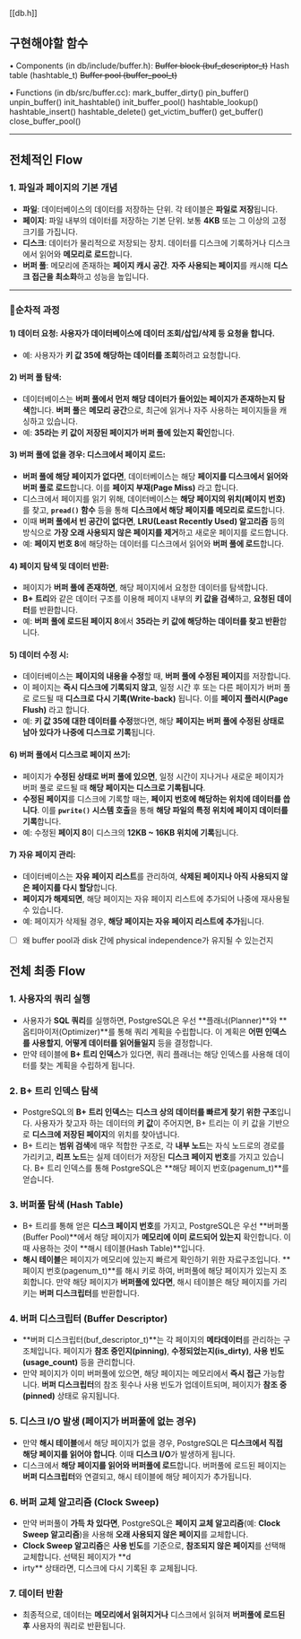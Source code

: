 [[db.h]]

## 구현해야할 함수
• Components (in db/include/buffer.h):
	~~Buffer block (buf_descriptor_t)~~
	Hash table (hashtable_t)
	~~Buffer pool (buffer_pool_t)~~

• Functions (in db/src/buffer.cc):
	mark_buffer_dirty()
	pin_buffer()
	unpin_buffer()
	init_hashtable()
	init_buffer_pool()
	hashtable_lookup()
	hashtable_insert()
	hashtable_delete()
	get_victim_buffer()
	get_buffer()
	close_buffer_pool()
- - -
## 전체적인 Flow
### 1. **파일과 페이지의 기본 개념**
- **파일**: 데이터베이스의 데이터를 저장하는 단위. 각 테이블은 **파일로 저장**됩니다.
- **페이지**: 파일 내부의 데이터를 저장하는 기본 단위. 보통 **4KB** 또는 그 이상의 고정 크기를 가집니다.
- **디스크**: 데이터가 물리적으로 저장되는 장치. 데이터를 디스크에 기록하거나 디스크에서 읽어와 **메모리로 로드**합니다.
- **버퍼 풀**: 메모리에 존재하는 **페이지 캐시 공간**. **자주 사용되는 페이지**를 캐시해 **디스크 접근을 최소화**하고 성능을 높입니다.
---
### 🔹**순차적 과정**
#### 1) **데이터 요청**: 사용자가 데이터베이스에 데이터 조회/삽입/삭제 등 **요청**을 합니다.
- 예: 사용자가 **키 값 35에 해당하는 데이터를 조회**하려고 요청합니다.
#### 2) **버퍼 풀 탐색**:
- 데이터베이스는 **버퍼 풀에서 먼저 해당 데이터가 들어있는 페이지가 존재하는지 탐색**합니다. **버퍼 풀**은 **메모리 공간**으로, 최근에 읽거나 자주 사용하는 페이지들을 캐싱하고 있습니다.
- 예: **35라는 키 값이 저장된 페이지가 버퍼 풀에 있는지 확인**합니다.
#### 3) **버퍼 풀에 없을 경우: 디스크에서 페이지 로드**:
- **버퍼 풀에 해당 페이지가 없다면**, 데이터베이스는 해당 **페이지를 디스크에서 읽어와 버퍼 풀로 로드**합니다. 이를 **페이지 부재(Page Miss)** 라고 합니다.
- 디스크에서 페이지를 읽기 위해, 데이터베이스는 **해당 페이지의 위치(페이지 번호)** 를 찾고, **`pread()` 함수** 등을 통해 **디스크에서 해당 페이지를 메모리로 로드**합니다.
- 이때 **버퍼 풀에서 빈 공간이 없다면**, **LRU(Least Recently Used) 알고리즘** 등의 방식으로 **가장 오래 사용되지 않은 페이지를 제거**하고 새로운 페이지를 로드합니다.
- 예: **페이지 번호 8**에 해당하는 데이터를 디스크에서 읽어와 **버퍼 풀에 로드**합니다.
#### 4) **페이지 탐색 및 데이터 반환**:
- 페이지가 **버퍼 풀에 존재하면**, 해당 페이지에서 요청한 데이터를 탐색합니다.
- **B+ 트리**와 같은 데이터 구조를 이용해 페이지 내부의 **키 값을 검색**하고, **요청된 데이터**를 반환합니다.
- 예: **버퍼 풀에 로드된 페이지 8**에서 **35라는 키 값에 해당하는 데이터를 찾고 반환**합니다.
#### 5) **데이터 수정 시**:
- 데이터베이스는 **페이지의 내용을 수정**할 때, **버퍼 풀에 수정된 페이지**를 저장합니다.
- 이 페이지는 **즉시 디스크에 기록되지 않고**, 일정 시간 후 또는 다른 페이지가 버퍼 풀로 로드될 때 **디스크로 다시 기록(Write-back)** 됩니다. 이를 **페이지 플러시(Page Flush)** 라고 합니다.
- 예: **키 값 35에 대한 데이터를 수정**했다면, 해당 **페이지는 버퍼 풀에 수정된 상태로 남아 있다가 나중에 디스크로 기록**됩니다.
#### 6) **버퍼 풀에서 디스크로 페이지 쓰기**:
- 페이지가 **수정된 상태로 버퍼 풀에 있으면**, 일정 시간이 지나거나 새로운 페이지가 버퍼 풀로 로드될 때 **해당 페이지는 디스크로 기록됩니다**.
- **수정된 페이지**를 디스크에 기록할 때는, **페이지 번호에 해당하는 위치에 데이터를 씁니다**. 이를 **`pwrite()` 시스템 호출**을 통해 **해당 파일의 특정 위치에 페이지 데이터를 기록**합니다.
- 예: 수정된 **페이지 8**이 디스크의 **12KB ~ 16KB 위치에 기록**됩니다.
#### 7) **자유 페이지 관리**:
- 데이터베이스는 **자유 페이지 리스트**를 관리하여, **삭제된 페이지나 아직 사용되지 않은 페이지를 다시 할당**합니다.
- **페이지가 해제되면**, 해당 페이지는 자유 페이지 리스트에 추가되어 나중에 재사용될 수 있습니다.
- 예: 페이지가 삭제될 경우, **해당 페이지는 자유 페이지 리스트에 추가**됩니다.

- [ ] 왜 buffer pool과 disk 간에 physical independence가 유지될 수 있는건지


## 전체 최종 Flow
### 1. **사용자의 쿼리 실행**

- 사용자가 **SQL 쿼리**를 실행하면, PostgreSQL은 우선 **플래너(Planner)**와 **옵티마이저(Optimizer)**를 통해 쿼리 계획을 수립합니다. 이 계획은 **어떤 인덱스를 사용할지**, **어떻게 데이터를 읽어들일지** 등을 결정합니다.
- 만약 테이블에 **B+ 트리 인덱스**가 있다면, 쿼리 플래너는 해당 인덱스를 사용해 데이터를 찾는 계획을 수립하게 됩니다.

### 2. **B+ 트리 인덱스 탐색**

- PostgreSQL의 **B+ 트리 인덱스**는 **디스크 상의 데이터를 빠르게 찾기 위한 구조**입니다. 사용자가 찾고자 하는 데이터의 **키 값**이 주어지면, B+ 트리는 이 키 값을 기반으로 **디스크에 저장된 페이지**의 위치를 찾아냅니다.
- B+ 트리는 **범위 검색**에 매우 적합한 구조로, 각 **내부 노드**는 자식 노드로의 경로를 가리키고, **리프 노드**는 실제 데이터가 저장된 **디스크 페이지 번호**를 가지고 있습니다. B+ 트리 인덱스를 통해 PostgreSQL은 **해당 페이지 번호(pagenum_t)**를 얻습니다.

### 3. **버퍼풀 탐색 (Hash Table)**

- B+ 트리를 통해 얻은 **디스크 페이지 번호**를 가지고, PostgreSQL은 우선 **버퍼풀(Buffer Pool)**에서 해당 페이지가 **메모리에 이미 로드되어 있는지** 확인합니다. 이때 사용하는 것이 **해시 테이블(Hash Table)**입니다.
- **해시 테이블**은 페이지가 메모리에 있는지 빠르게 확인하기 위한 자료구조입니다. **페이지 번호(pagenum_t)**를 해시 키로 하여, 버퍼풀에 해당 페이지가 있는지 조회합니다. 만약 해당 페이지가 **버퍼풀에 있다면**, 해시 테이블은 해당 페이지를 가리키는 **버퍼 디스크립터**를 반환합니다.

### 4. **버퍼 디스크립터 (Buffer Descriptor)**

- **버퍼 디스크립터(buf_descriptor_t)**는 각 페이지의 **메타데이터**를 관리하는 구조체입니다. 페이지가 **참조 중인지(pinning)**, **수정되었는지(is_dirty)**, **사용 빈도(usage_count)** 등을 관리합니다.
- 만약 페이지가 이미 버퍼풀에 있으면, 해당 페이지는 메모리에서 **즉시 접근** 가능합니다. **버퍼 디스크립터**의 참조 횟수나 사용 빈도가 업데이트되며, 페이지가 **참조 중(pinned)** 상태로 유지됩니다.

### 5. **디스크 I/O 발생 (페이지가 버퍼풀에 없는 경우)**

- 만약 **해시 테이블**에서 해당 페이지가 없을 경우, PostgreSQL은 **디스크에서 직접 해당 페이지를 읽어야 합니다**. 이때 **디스크 I/O**가 발생하게 됩니다.
- 디스크에서 **해당 페이지를 읽어와 버퍼풀에 로드**합니다. 버퍼풀에 로드된 페이지는 **버퍼 디스크립터**와 연결되고, 해시 테이블에 해당 페이지가 추가됩니다.

### 6. **버퍼 교체 알고리즘 (Clock Sweep)**

- 만약 버퍼풀이 **가득 차 있다면**, PostgreSQL은 **페이지 교체 알고리즘**(예: **Clock Sweep 알고리즘**)을 사용해 **오래 사용되지 않은 페이지**를 교체합니다.
- **Clock Sweep 알고리즘**은 **사용 빈도**를 기준으로, **참조되지 않은 페이지**를 선택해 교체합니다. 선택된 페이지가 **d
- irty** 상태라면, 디스크에 다시 기록된 후 교체됩니다.

### 7. **데이터 반환**

- 최종적으로, 데이터는 **메모리에서 읽혀지거나** 디스크에서 읽혀져 **버퍼풀에 로드된 후** 사용자의 쿼리로 반환됩니다.
